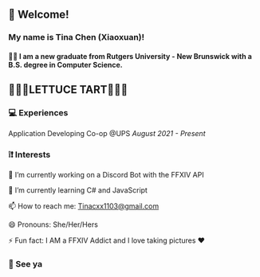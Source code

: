 ## 👋 Welcome!

###  My name is Tina Chen (Xiaoxuan)! 
#### 👩‍🎓 I am a new graduate from Rutgers University - New Brunswick with a B.S. degree in Computer Science.
## 🥧🥗🥗LETTUCE TART🥗🥗🥧

### 💻 Experiences
Application Developing Co-op @UPS _August 2021 - Present_ 

### ❕❗ Interests

🔭 I’m currently working on a Discord Bot with the FFXIV API 

🌱 I’m currently learning C# and JavaScript

📫 How to reach me: Tinacxx1103@gmail.com

😄 Pronouns: She/Her/Hers 

⚡ Fun fact: I AM a FFXIV Addict and I love taking pictures ❤

### 👐 See ya
